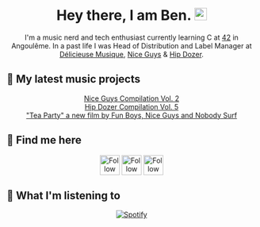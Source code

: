 # <h1 align="center"> Hey there, I am Ben. <img src="https://c.tenor.com/Wx9IEmZZXSoAAAAi/hi.gif" width="25px">
  
<div align="center">
  
I'm a music nerd and tech enthusiast currently learning C at [42](https://42.fr/en/homepage/) in Angoulême.
In a past life I was Head of Distribution and Label Manager at [Délicieuse Musique](http://www.delicieuse-musique.com/), [Nice Guys](https://www.youtube.com/niceguys) & [Hip Dozer](https://www.youtube.com/c/HipDozerMusic).
  
</div>

## 🎸  My latest music projects
<div align="center">
  
[Nice Guys Compilation Vol. 2](https://youtu.be/3n1aC2TYXIA) </br>
[Hip Dozer Compilation Vol. 5](https://youtu.be/phYH9h2Ogzc) </br>
["Tea Party" a new film by Fun Boys, Nice Guys and Nobody Surf](https://youtu.be/W23S8m4IzeU) </br>
  
</div>
  
## 🔭 Find me here
<div align="center">
  
  [<img src="https://www.svgrepo.com/show/157006/linkedin.svg" height="40px" align="center" alt="Follow Benjamin Chabot on LinkedIn" title="Follow Benjamin Chabot on LinkedIn"/>](https://www.linkedin.com/in/benjaminchabot/)
  [<img src="https://www.svgrepo.com/show/183608/twitter.svg" height="40px" align="center" alt="Follow barondugroove on Twitter" title="Follow barondugroove on Twitter"/>](https://twitter.com/barondugroove)
  [<img src="https://www.svgrepo.com/show/111199/instagram.svg" height="40px" align="center" alt="Follow barondugroove on Instagram" title="Follow barondugroove on Instagram"/>](https://www.instagram.com/barondugroove/)
  
</div>
  
## 🎵 What I'm listening to
<div align="center">  
  
  [![Spotify](http://novatorem-barondugroove.vercel.app/api/spotify?background_color=0d1117&border_color=ffffff)](https://open.spotify.com/user/119044111)

</div>

